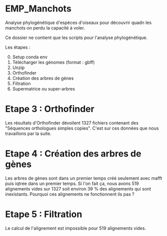 # EMP_Manchots
Analyse phylogénétique d'espèces d'oiseaux pour découvrir quadn les manchots on perdu la capacité à voler.

Ce dossier ne contient que les scripts pour l'analyse phylogénétique.

Les étapes : 

0) Setup conda env
1) Télécharger les génomes (format : gbff)
2) Unzip
3) Orthofinder
4) Création des arbres de gènes
5) Filtration
6) Supermatrice ou super-arbres



# Etape 3 : Orthofinder

Les résultats d'Orthofinder dévoilent 1327 fichiers contenant des "Séquences orthologues simples copies". C'est sur ces données que nous travaillons par la suite. 


# Etape 4 : Création des arbres de gènes
Les arbres de gènes sont dans un premier temps créé seulement avec mafft puis iqtree dans un premier temps. Si l'on fait ça, nous avons 519 alignements vides sur 1327 soit environ 39 % des alignements qui sont inexistants. Pourquoi ces alignements ne fonctionnent ils pas ? 


# Etape 5 : Filtration
Le calcul de l'alignement est impossible pour 519 alignements vides. 